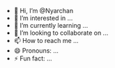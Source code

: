 - 👋 Hi, I’m @Nyarchan
- 👀 I’m interested in ...
- 🌱 I’m currently learning ...
- 💞️ I’m looking to collaborate on ...
- 📫 How to reach me ...
- 😄 Pronouns: ...
- ⚡ Fun fact: ...

<!---
Nyarchan/Nyarchan is a ✨ special ✨ repository because its `README.md` (this file) appears on your GitHub profile.
You can click the Preview link to take a look at your changes.
--->
